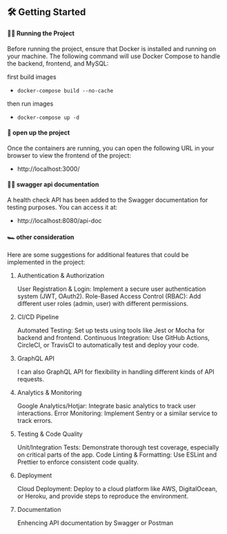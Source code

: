 ## 🛠️ Getting Started


#### 🏃‍♂️ Running the Project
Before running the project, ensure that Docker is installed and running on your machine. The following command will use Docker Compose to handle the backend, frontend, and MySQL:

first build images
- `docker-compose build --no-cache`

then run images
- `docker-compose up -d`

#### 🚀 open up the project
Once the containers are running, you can open the following URL in your browser to view the frontend of the project:

- http://localhost:3000/


#### 👨‍🔬 swagger api documentation
A health check API has been added to the Swagger documentation for testing purposes. You can access it at:

- http://localhost:8080/api-doc


#### 🏎️ other consideration
Here are some suggestions for additional features that could be implemented in the project:

1. Authentication & Authorization

    User Registration & Login: Implement a secure user authentication system (JWT, OAuth2).
    Role-Based Access Control (RBAC): Add different user roles (admin, user) with different permissions.

2. CI/CD Pipeline

    Automated Testing: Set up tests using tools like Jest or Mocha for backend and frontend.
    Continuous Integration: Use GitHub Actions, CircleCI, or TravisCI to automatically test and deploy your code.

3. GraphQL API

    I can also GraphQL API for flexibility in handling different kinds of API requests.

4. Analytics & Monitoring

    Google Analytics/Hotjar: Integrate basic analytics to track user interactions.
    Error Monitoring: Implement Sentry or a similar service to track errors.

5. Testing & Code Quality

    Unit/Integration Tests: Demonstrate thorough test coverage, especially on critical parts of the app.
    Code Linting & Formatting: Use ESLint and Prettier to enforce consistent code quality.

6. Deployment

    Cloud Deployment: Deploy to a cloud platform like AWS, DigitalOcean, or Heroku, and provide steps to reproduce the environment.

7. Documentation

    Enhencing API documentation by Swagger or Postman


